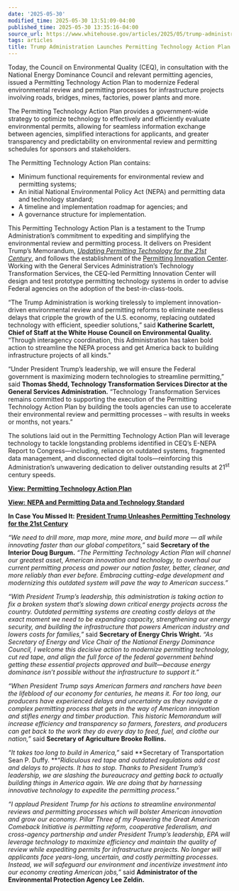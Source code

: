```yaml
---
date: '2025-05-30'
modified_time: 2025-05-30 13:51:09-04:00
published_time: 2025-05-30 13:35:16-04:00
source_url: https://www.whitehouse.gov/articles/2025/05/trump-administration-launches-permitting-technology-action-plan/
tags: articles
title: Trump Administration Launches Permitting Technology Action Plan
---
```

 
Today, the Council on Environmental Quality (CEQ), in consultation with
the National Energy Dominance Council and relevant permitting agencies,
issued a Permitting Technology Action Plan to modernize Federal
environmental review and permitting processes for infrastructure
projects involving roads, bridges, mines, factories, power plants and
more.

  
The Permitting Technology Action Plan provides a government-wide
strategy to optimize technology to effectively and efficiently evaluate
environmental permits, allowing for seamless information exchange
between agencies, simplified interactions for applicants, and greater
transparency and predictability on environmental review and permitting
schedules for sponsors and stakeholders.

The Permitting Technology Action Plan contains:

-   Minimum functional requirements for environmental review and
    permitting systems;
-   An initial National Environmental Policy Act (NEPA) and permitting
    data and technology standard;
-   A timeline and implementation roadmap for agencies; and
-   A governance structure for implementation.

This Permitting Technology Action Plan is a testament to the Trump
Administration’s commitment to expediting and simplifying the
environmental review and permitting process. It delivers on President
Trump’s Memorandum, [*Updating Permitting Technology for the 21st
Century*](https://www.whitehouse.gov/presidential-actions/2025/04/updating-permitting-technology-for-the-21st-century/),
and follows the establishment of the [Permitting Innovation
Center](https://www.whitehouse.gov/articles/2025/04/the-white-house-council-on-environmental-quality-establishes-permitting-innovation-center/).
Working with the General Services Administration’s Technology
Transformation Services, the CEQ-led Permitting Innovation Center will
design and test prototype permitting technology systems in order to
advise Federal agencies on the adoption of the best-in-class-tools. 

“The Trump Administration is working tirelessly to implement
innovation-driven environmental review and permitting reforms to
eliminate needless delays that cripple the growth of the U.S. economy,
replacing outdated technology with efficient, speedier solutions,” said
**Katherine Scarlett, Chief of Staff at the White House Council on
Environmental Quality.** “Through interagency coordination, this
Administration has taken bold action to streamline the NEPA process and
get America back to building infrastructure projects of all kinds.”

“Under President Trump’s leadership, we will ensure the Federal
government is maximizing modern technologies to streamline permitting,”
said **Thomas Shedd, Technology Transformation Services Director at the
General Services Administration.** “Technology Transformation Services
remains committed to supporting the execution of the Permitting
Technology Action Plan by building the tools agencies can use to
accelerate their environmental review and permitting processes – with
results in weeks or months, not years.”

The solutions laid out in the Permitting Technology Action Plan will
leverage technology to tackle longstanding problems identified in CEQ’s
E-NEPA Report to Congress—including, reliance on outdated systems,
fragmented data management, and disconnected digital tools—reinforcing
this Administration’s unwavering dedication to deliver outstanding
results at 21<sup>st</sup> century speeds.

[**View:** **Permitting Technology Action
Plan**](https://permitting.innovation.gov/resources/action-plan)

[**View:** **NEPA and Permitting Data and Technology
Standard**](https://permitting.innovation.gov/resources/data-standard)

**In Case You Missed It:** [**President Trump Unleashes Permitting
Technology for the 21st
Century**](https://www.whitehouse.gov/articles/2025/04/permitting-technology/)

*“We need to drill more, map more, mine more, and build more — all while
innovating faster than our global competitors,”* said **Secretary of the
Interior Doug Burgum.** *“The Permitting Technology Action Plan will
channel our greatest asset, American innovation and technology, to
overhaul our current permitting process and power our nation faster,
better, cleaner, and more reliably than ever before. Embracing
cutting-edge development and modernizing this outdated system will pave
the way to American success.”*

*“With President Trump’s leadership, this administration is taking
action to fix a broken system that’s slowing down critical energy
projects across the country. Outdated permitting systems are creating
costly delays at the exact moment we need to be expanding capacity,
strengthening our energy security, and building the infrastructure that
powers American industry and lowers costs for families,”* said
**Secretary of Energy Chris Wright.** *“As Secretary of Energy and Vice
Chair of the National Energy Dominance Council, I welcome this decisive
action to modernize permitting technology, cut red tape, and align the
full force of the federal government behind getting these essential
projects approved and built—because energy dominance isn’t possible
without the infrastructure to support it.”*

*“When President Trump says American farmers and ranchers have been the
lifeblood of our economy for centuries, he means it. For too long, our
producers have experienced delays and uncertainty as they navigate a
complex permitting process that gets in the way of American innovation
and stifles energy and timber production. This historic Memorandum will
increase efficiency and transparency so farmers, foresters, and
producers can get back to the work they do every day to feed, fuel, and
clothe our nation,”* said **Secretary of Agriculture Brooke Rollins.**

*“It takes too long to build in America,”* said **Secretary of
Transportation Sean P. Duffy. **“*Ridiculous red tape and outdated
regulations add cost and delays to projects. It has to stop. Thanks to
President Trump’s leadership, we are slashing the bureaucracy and
getting back to actually building things in America again. We are doing
that by harnessing innovative technology to expedite the permitting
process.”*

*“I applaud President Trump for his actions to streamline environmental
reviews and permitting processes which will bolster American innovation
and grow our economy. Pillar Three of my Powering the Great American
Comeback Initiative is permitting reform, cooperative federalism, and
cross-agency partnership and under President Trump’s leadership, EPA
will leverage technology to maximize efficiency and maintain the quality
of review while expediting permits for infrastructure projects. No
longer will applicants face years-long, uncertain, and costly permitting
processes. Instead, we will safeguard our environment and incentivize
investment into our economy creating American jobs,”* said
**Administrator of the Environmental Protection Agency Lee Zeldin.**

